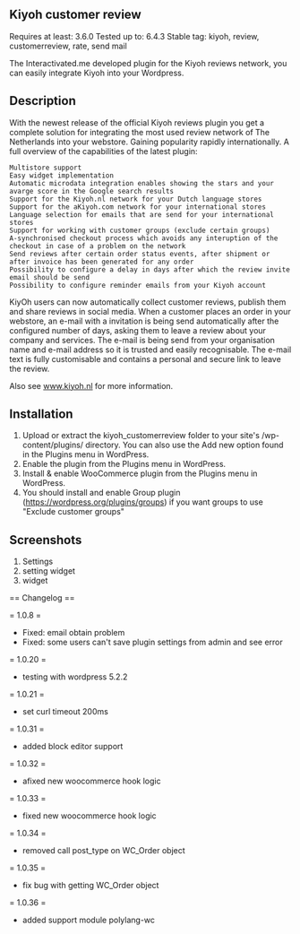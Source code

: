 ## Kiyoh customer review
Requires at least: 3.6.0
Tested up to: 6.4.3
Stable tag: kiyoh, review, customerreview, rate, send mail

The Interactivated.me developed plugin for the Kiyoh reviews network, you can easily integrate Kiyoh into your Wordpress.

## Description
With the newest release of the official Kiyoh reviews plugin you get a complete solution for integrating the most used review network of The Netherlands into your webstore. Gaining popularity rapidly internationally. A full overview of the capabilities of the latest plugin:

    Multistore support
    Easy widget implementation
    Automatic microdata integration enables showing the stars and your avarge score in the Google search results
    Support for the Kiyoh.nl network for your Dutch language stores
    Support for the aKiyoh.com network for your international stores
    Language selection for emails that are send for your international stores
    Support for working with customer groups (exclude certain groups)
    A-synchronised checkout process which avoids any interuption of the checkout in case of a problem on the network
    Send reviews after certain order status events, after shipment or after invoice has been generated for any order
    Possibility to configure a delay in days after which the review invite email should be send
    Possibility to configure reminder emails from your Kiyoh account

KiyOh users can now automatically collect customer reviews, publish them and share reviews in social media. When a customer places an order in your webstore, an e-mail with a invitation is being send automatically after the configured number of days, asking them to leave a review about your company and services. The e-mail is being send from your organisation name and e-mail address so it is trusted and easily recognisable. The e-mail text is fully customisable and contains a personal and secure link to leave the review.

Also see www.kiyoh.nl for more information.

## Installation
1. Upload or extract the kiyoh_customerreview folder to your site\'s /wp-content/plugins/ directory. You can also use the Add new option found in the Plugins menu in WordPress.
2. Enable the plugin from the Plugins menu in WordPress.
3. Install & enable WooCommerce plugin from the Plugins menu in WordPress.
4. You should install and enable Group plugin (https://wordpress.org/plugins/groups) if you want groups to use "Exclude customer groups"

## Screenshots
1. Settings
2. setting widget 
3. widget

== Changelog ==

= 1.0.8 =
* Fixed: email obtain problem
* Fixed: some users can't save plugin settings from admin and see error

= 1.0.20 =
* testing with wordpress 5.2.2

= 1.0.21 =
* set curl timeout 200ms

= 1.0.31 =
* added block editor support

= 1.0.32 =
* afixed new woocommerce hook logic

= 1.0.33 =
* fixed new woocommerce hook logic

= 1.0.34 =
* removed call post_type on WC_Order object

= 1.0.35 =
* fix bug with getting WC_Order object

= 1.0.36 =
* added support module polylang-wc